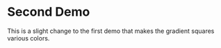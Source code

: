 # Second Demo

This is a slight change to the first demo that makes the gradient
squares various colors.
